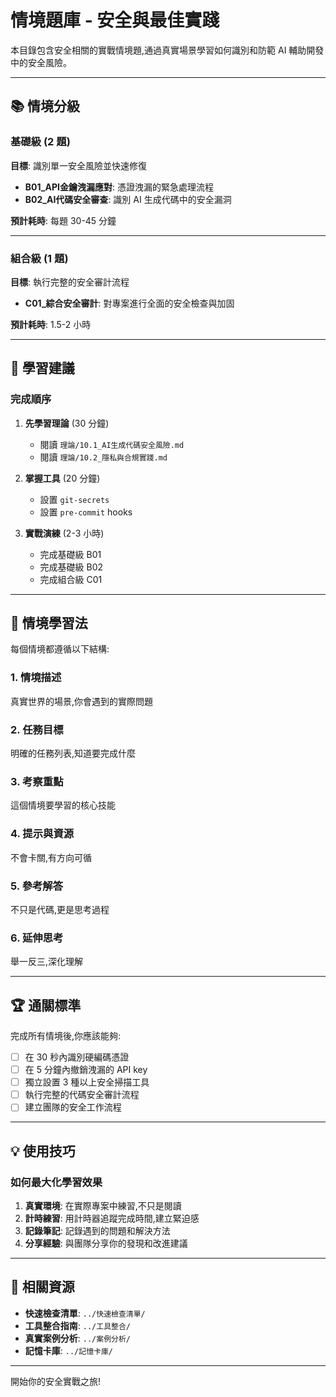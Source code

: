 # 情境題庫 - 安全與最佳實踐

本目錄包含安全相關的實戰情境題,通過真實場景學習如何識別和防範 AI 輔助開發中的安全風險。

---

## 📚 情境分級

### 基礎級 (2 題)
**目標**: 識別單一安全風險並快速修復

- **B01_API金鑰洩漏應對**: 憑證洩漏的緊急處理流程
- **B02_AI代碼安全審查**: 識別 AI 生成代碼中的安全漏洞

**預計耗時**: 每題 30-45 分鐘

---

### 組合級 (1 題)
**目標**: 執行完整的安全審計流程

- **C01_綜合安全審計**: 對專案進行全面的安全檢查與加固

**預計耗時**: 1.5-2 小時

---

## 🎯 學習建議

### 完成順序

1. **先學習理論** (30 分鐘)
   - 閱讀 `理論/10.1_AI生成代碼安全風險.md`
   - 閱讀 `理論/10.2_隱私與合規實踐.md`

2. **掌握工具** (20 分鐘)
   - 設置 `git-secrets`
   - 設置 `pre-commit` hooks

3. **實戰演練** (2-3 小時)
   - 完成基礎級 B01
   - 完成基礎級 B02
   - 完成組合級 C01

---

## 📝 情境學習法

每個情境都遵循以下結構:

### 1. 情境描述
真實世界的場景,你會遇到的實際問題

### 2. 任務目標
明確的任務列表,知道要完成什麼

### 3. 考察重點
這個情境要學習的核心技能

### 4. 提示與資源
不會卡關,有方向可循

### 5. 參考解答
不只是代碼,更是思考過程

### 6. 延伸思考
舉一反三,深化理解

---

## 🏆 通關標準

完成所有情境後,你應該能夠:

- [ ] 在 30 秒內識別硬編碼憑證
- [ ] 在 5 分鐘內撤銷洩漏的 API key
- [ ] 獨立設置 3 種以上安全掃描工具
- [ ] 執行完整的代碼安全審計流程
- [ ] 建立團隊的安全工作流程

---

## 💡 使用技巧

### 如何最大化學習效果

1. **真實環境**: 在實際專案中練習,不只是閱讀
2. **計時練習**: 用計時器追蹤完成時間,建立緊迫感
3. **記錄筆記**: 記錄遇到的問題和解決方法
4. **分享經驗**: 與團隊分享你的發現和改進建議

---

## 🔗 相關資源

- **快速檢查清單**: `../快速檢查清單/`
- **工具整合指南**: `../工具整合/`
- **真實案例分析**: `../案例分析/`
- **記憶卡庫**: `../記憶卡庫/`

---

開始你的安全實戰之旅!
